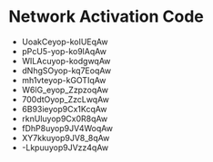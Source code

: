 # Network Activation Code
* UoakCeyop-koIUEqAw
* pPcU5-yop-ko9lAqAw
* WILAcuyop-kodgwqAw
* dNhgSOyop-kq7EoqAw
* mh1vteyop-kGOTIqAw
* W6lG_eyop_ZzpzoqAw
* 700dtOyop_ZzcLwqAw
* 6B93ieyop9Cx1KcqAw
* rknUluyop9Cx0R8qAw
* fDhP8uyop9JV4WoqAw
* XY7kkuyop9JV8_8qAw
* -Lkpuuyop9JVzz4qAw